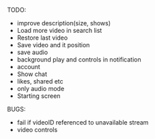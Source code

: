 
TODO:
- improve description(size, shows)
- Load more video in search list  
- Restore last video
- Save video and it position
- save audio
- background play and controls in notification
- account
- Show chat
- likes, shared etc
- only audio mode
- Starting screen


BUGS:
- fail if videoID referenced to unavailable stream
- video controls
